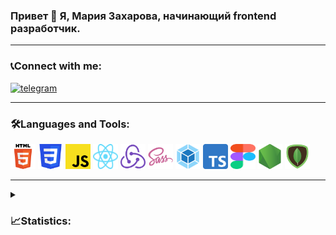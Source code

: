 ### Привет 👋 Я, Мария Захарова, начинающий frontend разработчик.

---

<!-- <div id="header" align="center">
  <img src="https://media.giphy.com/media/M9gbBd9nbDrOTu1Mqx/giphy.gif" width="100"/>
</div> -->

### 📞Connect with me:

  <a href="https://t.me/zakharovamaria73">
    <img src="https://img.shields.io/badge/-Telegram-gray??style=plastic&logo=telegram" alt="telegram"/>
  </a>

---

### 🛠️Languages and Tools:

<p align="left">
  <img src="./images/HTML5-logo.svg" alt="HTML5" width="40" height="40" />
  <img src="./images/CSS3-logo.svg" alt="CSS3" width="40" height="40" />
  <img src="./images/JavaScript-logo.svg" alt="JavaScript" width="40" height="40" /> 
  <img src="./images/React-logo.svg" alt="React" width="40" height="40" /> 
  <img src="./images/redux.png" alt="Redux" width="40" height="40" /> 
  <img src="./images/sass.png" alt="SASS" width="40" height="40" />
  <img src="./images/webpack_original.png" alt="Webpack" width="40" height="40" /> 
  <img src="./images/typescript.png" alt="TS" width="40" height="40" />
  <img src="./images/Figma-logo.svg" alt="Figma" width="40" height="40" />
  <img src="./images/node-js.png" alt="Nodejs" width="40" height="40" /> 
  <img src="./images/mongo-db.png" alt="mongo-db" width="40" height="40" />
</p>

---

<!-- Options: &hide=stars,commits,prs,issues,contribs -->
<details>
<summary> <h3>📈Statistics:</h3></summary>
  <div align="center">
  <a href="https://github.com/anuraghazra/github-readme-stats">
    <img align="center" src="https://github-readme-stats.vercel.app/api?username=Mariyazakharova73&count_private=true&show_icons=true&theme=dark" />
  </a>
  
  <br/>
  <a href="https://github.com/anuraghazra/convoychat">
    <img align="center" src="https://github-readme-stats.vercel.app/api/top-langs/?username=Mariyazakharova73&layout=compact&theme=dark" />
  </a>
  </div>
</details>
<br/>

<!-- ![](https://komarev.com/ghpvc/?username=Mariyazakharova73&label=Profile+views) -->
